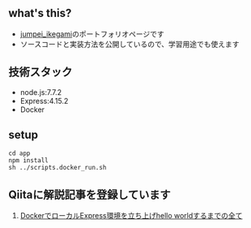 ## what's this?
- [jumpei_ikegami](https://twitter.com/jumpei_ikegami)のポートフォリオページです
- ソースコードと実装方法を公開しているので、学習用途でも使えます

## 技術スタック
- node.js:7.7.2
- Express:4.15.2
- Docker

## setup

```
cd app
npm install
sh ../scripts.docker_run.sh
```

## Qiitaに解説記事を登録しています
1. [DockerでローカルExpress環境を立ち上げhello worldするまでの全て](http://qiita.com/jumtech/items/9f8cb9a2c015cd490cbf)
